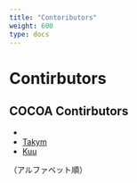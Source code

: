 ```yaml
---
title: "Contoributors"
weight: 600
type: docs
---
```


# Contirbutors

## COCOA Contirbutors

 *
 * [Takym](https://github.com/cocoa-mhlw/cocoa/commits?author=Takym)
 * [Kuu](https://github.com/cocoa-mhlw/cocoa/commits?author=fumiya-kume)

（アルファベット順）
